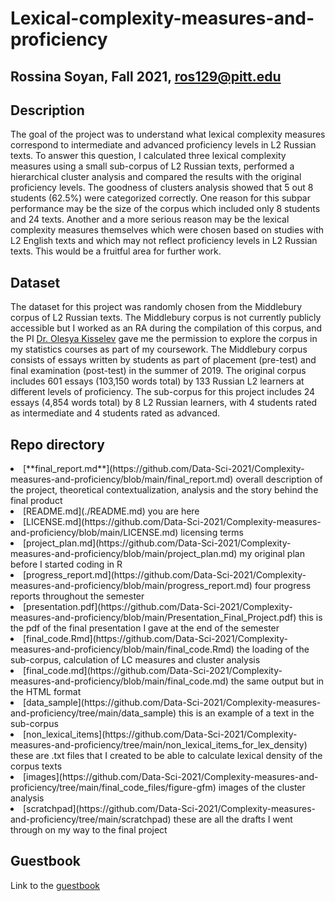 # Lexical-complexity-measures-and-proficiency

## Rossina Soyan, Fall 2021, ros129@pitt.edu

## Description
The goal of the project was to understand what lexical complexity measures correspond to intermediate and advanced proficiency levels in L2 Russian texts. To answer this question, I calculated three lexical complexity measures using a small sub-corpus of L2 Russian texts, performed a hierarchical cluster analysis and compared the results with the original proficiency levels. The goodness of clusters analysis showed that 5 out 8 students (62.5%) were categorized correctly. One reason for this subpar performance may be the size of the corpus which included only 8 students and 24 texts. Another and a more serious reason may be the lexical complexity measures themselves which were chosen based on studies with L2 English texts and which may not reflect proficiency levels in L2 Russian texts. This would be a fruitful area for further work.  

## Dataset
The dataset for this project was randomly chosen from the Middlebury corpus of L2 Russian texts. The Middlebury corpus is not currently publicly accessible but I worked as an RA during the compilation of this corpus, and the PI [Dr. Olesya Kisselev](https://utsa.academia.edu/OlesyaKisselev) gave me the permission to explore the corpus in my statistics courses as part of my coursework. The Middlebury corpus consists of essays written by students as part of placement (pre-test) and final examination (post-test) in the summer of 2019. The original corpus includes 601 essays (103,150 words total) by 133 Russian L2 learners at different levels of proficiency. The sub-corpus for this project includes 24 essays (4,854 words total) by 8 L2 Russian learners, with 4 students rated as intermediate and 4 students rated as advanced.

## Repo directory
<li type=disc> [**final_report.md**](https://github.com/Data-Sci-2021/Complexity-measures-and-proficiency/blob/main/final_report.md) overall description of the project, theoretical contextualization, analysis and the story behind the final product

<li type=disc> [README.md](./README.md) you are here

<li type=disc> [LICENSE.md](https://github.com/Data-Sci-2021/Complexity-measures-and-proficiency/blob/main/LICENSE.md) licensing terms

<li type=disc> [project_plan.md](https://github.com/Data-Sci-2021/Complexity-measures-and-proficiency/blob/main/project_plan.md) my original plan before I started coding in R

<li type=disc> [progress_report.md](https://github.com/Data-Sci-2021/Complexity-measures-and-proficiency/blob/main/progress_report.md) four progress reports throughout the semester

<li type=disc> [presentation.pdf](https://github.com/Data-Sci-2021/Complexity-measures-and-proficiency/blob/main/Presentation_Final_Project.pdf) this is the pdf of the final presentation I gave at the end of the semester

<li type=disc> [final_code.Rmd](https://github.com/Data-Sci-2021/Complexity-measures-and-proficiency/blob/main/final_code.Rmd) the loading of the sub-corpus, calculation of LC measures and cluster analysis

<li type=disc> [final_code.md](https://github.com/Data-Sci-2021/Complexity-measures-and-proficiency/blob/main/final_code.md) the same output but in the HTML format

<li type=disc> [data_sample](https://github.com/Data-Sci-2021/Complexity-measures-and-proficiency/tree/main/data_sample) this is an example of a text in the sub-corpus

<li type=disc> [non_lexical_items](https://github.com/Data-Sci-2021/Complexity-measures-and-proficiency/tree/main/non_lexical_items_for_lex_density) these are .txt files that I created to be able to calculate lexical density of the corpus texts

<li type=disc> [images](https://github.com/Data-Sci-2021/Complexity-measures-and-proficiency/tree/main/final_code_files/figure-gfm) images of the cluster analysis

<li type=disc> [scratchpad](https://github.com/Data-Sci-2021/Complexity-measures-and-proficiency/tree/main/scratchpad) these are all the drafts I went through on my way to the final project


## Guestbook	
Link to the [guestbook](https://github.com/Data-Sci-2021/Class-Lounge/blob/main/guestbooks/guestbook_Rossina.md)

